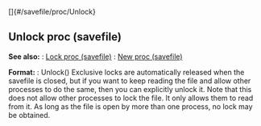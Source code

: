 []{#/savefile/proc/Unlock}
## Unlock proc (savefile)
**See also:**
:   [Lock proc (savefile)](#/savefile/proc/Lock)
:   [New proc (savefile)](#/savefile/proc/New)
<!-- -->
**Format:**
:   Unlock()
Exclusive locks are automatically released when the savefile is closed,
but if you want to keep reading the file and allow other processes to do
the same, then you can explicitly unlock it.
Note that this does not allow other processes to lock the file. It only
allows them to read from it. As long as the file is open by more than
one process, no lock may be obtained.